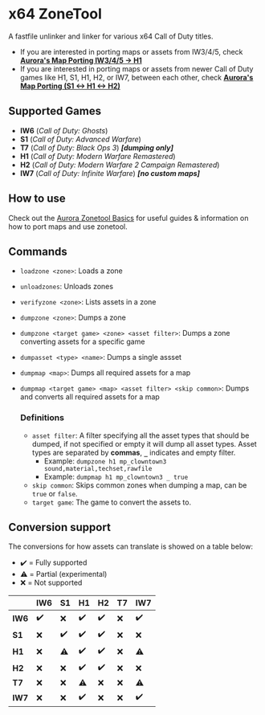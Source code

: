 # x64 ZoneTool
A fastfile unlinker and linker for various x64 Call of Duty titles. 

- If you are interested in porting maps or assets from IW3/4/5, check <b>[Aurora's Map Porting IW3/4/5 -> H1](https://docs.auroramod.dev/map-porting-iw5)</b>
- If you are interested in porting maps or assets from newer Call of Duty games like H1, S1, H1, H2, or IW7, between each other, check <b>[Aurora's Map Porting (S1 <-> H1 <-> H2)](https://docs.auroramod.dev/map-porting-s1)</b>

## Supported Games
* **IW6** (*Call of Duty: Ghosts*)
* **S1** (*Call of Duty: Advanced Warfare*)
* **T7** (*Call of Duty: Black Ops 3*) ***[dumping only]***
* **H1** (*Call of Duty: Modern Warfare Remastered*)
* **H2** (*Call of Duty: Modern Warfare 2 Campaign Remastered*)
* **IW7** (*Call of Duty: Infinite Warfare*) ***[no custom maps]***

## How to use
Check out the [Aurora Zonetool Basics](https://docs.auroramod.dev/zonetool-basics) for useful guides & information on how to port maps and use zonetool.

## Commands
* `loadzone <zone>`: Loads a zone
* `unloadzones`: Unloads zones
* `verifyzone <zone>`: Lists assets in a zone
* `dumpzone <zone>`: Dumps a zone
* `dumpzone <target game> <zone> <asset filter>`: Dumps a zone converting assets for a specific game
* `dumpasset <type> <name>`: Dumps a single assset
* `dumpmap <map>`: Dumps all required assets for a map
* `dumpmap <target game> <map> <asset filter> <skip common>`: Dumps and converts all required assets for a map

  ### Definitions
  * `asset filter`: A filter specifying all the asset types that should be dumped, if not specified or empty it will dump all asset types.
  Asset types are separated by **commas**, **`_`** indicates and empty filter.   
    * Example: `dumpzone h1 mp_clowntown3 sound,material,techset,rawfile`
    * Example: `dumpmap h1 mp_clowntown3 _ true`
  * `skip common`: Skips common zones when dumping a map, can be `true` or `false`.
  * `target game`: The game to convert the assets to.

## Conversion support
The conversions for how assets can translate is showed on a table below:

- ✔️ = Fully supported
- ⚠️ = Partial (experimental)
- ❌ = Not supported

|            | **IW6** | **S1** | **H1** | **H2** | **T7** | **IW7** |
| ---------- | ------ | ------ | ------ | ------ | ------ | ------ |
| **IW6**    | ✔️     | ❌     | ✔️     | ✔️     | ❌     | ✔️     |
| **S1**     | ❌     | ✔️     | ✔️     | ✔️     | ❌     | ❌     |
| **H1**     | ❌     | ⚠️     | ✔️     | ✔️     | ❌     | ⚠️     |
| **H2**     | ❌     | ❌     | ✔️     | ✔️     | ❌     | ❌     |
| **T7**     | ❌     | ❌     | ⚠️     | ❌     | ❌ | ⚠️     |
| **IW7**    | ❌     | ❌     | ✔️     | ❌     | ❌     | ✔️ |  